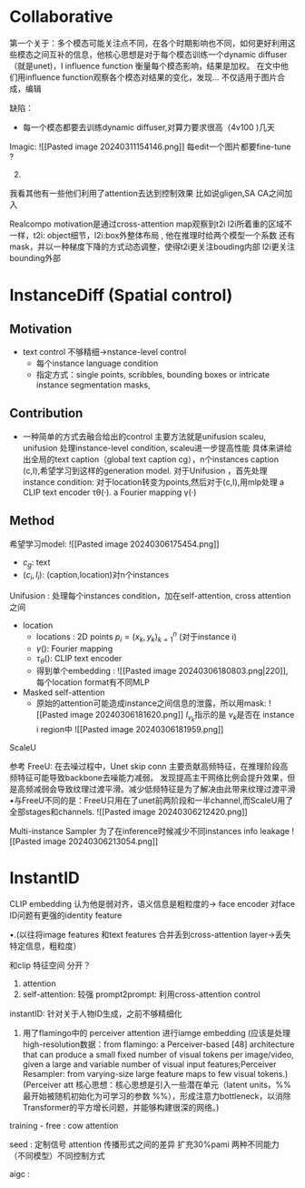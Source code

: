 

# Collaborative
第一个关于：多个模态可能关注点不同，在各个时期影响也不同，如何更好利用这些模态之间互补的信息，他核心思想是对于每个模态训练一个dynamic diffuser（就是unet)，I influence function 衡量每个模态影响，结果是加权。
在文中他们用influence function观察各个模态对结果的变化，发现...
不仅适用于图片合成，编辑

缺陷：
+ 每一个模态都要去训练dynamic diffuser,对算力要求很高（4v100 )几天

Imagic: 
![[Pasted image 20240311154146.png]]
每edit一个图片都要fine-tune ?


2.
我看其他有一些他们利用了attention去达到控制效果 比如说gligen,SA CA之间加入

Realcompo motivation是通过cross-attention map观察到t2i l2i所着重的区域不一样，t2i: object细节，l2i:box外整体布局 , 他在推理时给两个模型一个系数 还有mask，并以一种梯度下降的方式动态调整，使得t2i更关注bouding内部 l2i更关注bounding外部




# InstanceDiff (Spatial control)
## Motivation
+ text control 不够精细->nstance-level control
	+ 每个instance language condition
	+ 指定方式：single points, scribbles, bounding boxes or intricate instance segmentation masks,


## Contribution
+ 一种简单的方式去融合给出的control
主要方法就是unifusion  scaleu, unifusion 处理instance-level condition, scaleu进一步提高性能
具体来讲给出全局的text caption（global text caption cg），n个instances caption (c,I),希望学习到这样的generation model. 对于Unifusion ，首先处理instance condition: 对于location转变为points,然后对于(c,I),用mlp处理  a CLIP text encoder τθ(·).  a Fourier mapping γ(·)

## Method
希望学习model:
	![[Pasted image 20240306175454.png]]
+   $c_g$: text
+  $(c_i,l_i)$: (caption,location)对n个instances

Unifusion : 处理每个instances condition，加在self-attention, cross attention之间
+ location
	+ locations : 2D points $p_i = {(x_k,y_k)}_{k=1}^n$ (对于instance i)
	+ $\gamma()$: Fourier mapping
	+ $\tau_{\theta}()$: CLIP text encoder
	+ 得到单个embedding : ![[Pasted image 20240306180803.png|220]],每个location format有不同MLP
+ Masked self-attention
	+ 原始的attention可能造成instance之间信息的泄露，所以用mask:
		![[Pasted image 20240306181620.png]]
		$I_{v_k}$指示的是 $v_k$是否在 instance i region中
![[Pasted image 20240306181959.png]]

ScaleU 

  参考 FreeU: 在去噪过程中，Unet skip conn 主要贡献高频特征，在推理阶段高频特征可能导致backbone去噪能力减弱。
  发现提高主干网络比例会提升效果，但是高频减弱会导致纹理过渡平滑。减少低频特征是为了解决由此带来纹理过渡平滑
•与FreeU不同的是：FreeU只用在了unet前两阶段和一半channel,而ScaleU用了全部stages和channels.
  ![[Pasted image 20240306212420.png]]







Multi-instance Sampler
为了在inference时候减少不同instances info leakage
![[Pasted image 20240306213054.png]]


# InstantID

CLIP embedding 认为他是弱对齐，语义信息是粗粒度的-> face encoder 对face ID问题有更强的identity feature

•.(以往将image features 和text features 合并丢到cross-attention layer->丢失特定信息，粗粒度）

和clip 特征空间 分开？
1. attention
2. self-attention: 较强
  prompt2prompt: 利用cross-attention control






instantID: 
针对关于人物ID生成，之前不够精细化
1. 用了flamingo中的 perceiver attention 进行iamge embedding (应该是处理high-resolution数据：from flamingo: a Perceiver-based [48] architecture that can produce a small fixed number of visual tokens per image/video, given a large and variable number of visual input features;Perceiver Resampler: from varying-size large feature maps to few visual tokens.)(Perceiver att 核心思想：核心思想是引入一些潜在单元（latent units，%% 最开始被随机初始化为可学习的参数 %%），形成注意力bottleneck，以消除Transformer的平方增长问题，并能够构建很深的网络。)



training - free : cow attention 

seed : 定制信号 attention  传播形式之间的差异 扩充30%pami
两种不同能力  （不同模型）不同控制方式  

aigc :